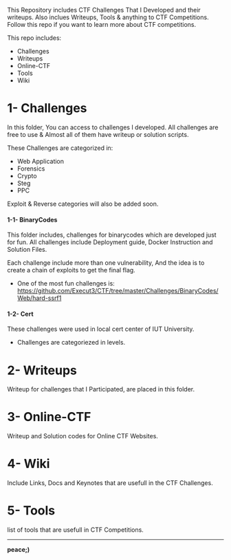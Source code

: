 This Repository includes CTF Challenges That I Developed and their writeups. Also inclues Writeups, Tools & anything to CTF Competitions.
Follow this repo if you want to learn more about CTF competitions.

This repo includes:

- Challenges
- Writeups
- Online-CTF
- Tools
- Wiki

# 1- Challenges

In this folder, You can access to challenges I developed. All challenges are free to use & Almost all of them have writeup or solution scripts.

These Challenges are categorized in:

- Web Application 
- Forensics
- Crypto
- Steg
- PPC 

Exploit & Reverse categories will also be added soon.

#### 1-1- BinaryCodes
This folder includes, challenges for binarycodes which are developed just for fun.
All challenges include Deployment guide, Docker Instruction and Solution Files.

Each challenge include more than one vulnerability, And the idea is to create a chain of exploits to get the final flag.

- One of the most fun challenges is: https://github.com/Execut3/CTF/tree/master/Challenges/BinaryCodes/Web/hard-ssrf1


#### 1-2- Cert
These challenges were used in local cert center of IUT University.

- Challenges are categoriezed in levels.


# 2- Writeups

Writeup for challenges that I Participated, are placed in this folder.

# 3- Online-CTF

Writeup and Solution codes for Online CTF Websites.

# 4- Wiki

Include Links, Docs and Keynotes that are usefull in the CTF Challenges.

# 5- Tools

list of tools that are usefull in CTF Competitions.

----

**peace;)**
